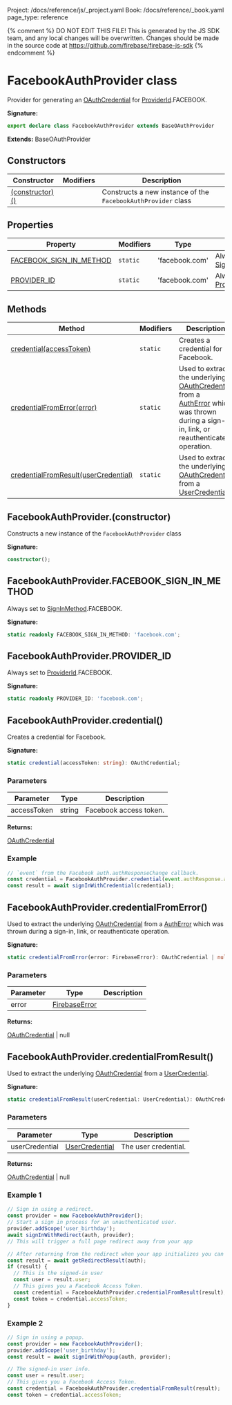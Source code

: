 Project: /docs/reference/js/_project.yaml
Book: /docs/reference/_book.yaml
page_type: reference

{% comment %}
DO NOT EDIT THIS FILE!
This is generated by the JS SDK team, and any local changes will be
overwritten. Changes should be made in the source code at
https://github.com/firebase/firebase-js-sdk
{% endcomment %}

# FacebookAuthProvider class
Provider for generating an [OAuthCredential](./auth.oauthcredential.md#oauthcredential_class) for [ProviderId](./auth.md#providerid)<!-- -->.FACEBOOK.

<b>Signature:</b>

```typescript
export declare class FacebookAuthProvider extends BaseOAuthProvider 
```
<b>Extends:</b> BaseOAuthProvider

## Constructors

|  Constructor | Modifiers | Description |
|  --- | --- | --- |
|  [(constructor)()](./auth.facebookauthprovider.md#facebookauthproviderconstructor) |  | Constructs a new instance of the <code>FacebookAuthProvider</code> class |

## Properties

|  Property | Modifiers | Type | Description |
|  --- | --- | --- | --- |
|  [FACEBOOK\_SIGN\_IN\_METHOD](./auth.facebookauthprovider.md#facebookauthproviderfacebook_sign_in_method) | <code>static</code> | 'facebook.com' | Always set to [SignInMethod](./auth.md#signinmethod)<!-- -->.FACEBOOK. |
|  [PROVIDER\_ID](./auth.facebookauthprovider.md#facebookauthproviderprovider_id) | <code>static</code> | 'facebook.com' | Always set to [ProviderId](./auth.md#providerid)<!-- -->.FACEBOOK. |

## Methods

|  Method | Modifiers | Description |
|  --- | --- | --- |
|  [credential(accessToken)](./auth.facebookauthprovider.md#facebookauthprovidercredential) | <code>static</code> | Creates a credential for Facebook. |
|  [credentialFromError(error)](./auth.facebookauthprovider.md#facebookauthprovidercredentialfromerror) | <code>static</code> | Used to extract the underlying [OAuthCredential](./auth.oauthcredential.md#oauthcredential_class) from a [AuthError](./auth.autherror.md#autherror_interface) which was thrown during a sign-in, link, or reauthenticate operation. |
|  [credentialFromResult(userCredential)](./auth.facebookauthprovider.md#facebookauthprovidercredentialfromresult) | <code>static</code> | Used to extract the underlying [OAuthCredential](./auth.oauthcredential.md#oauthcredential_class) from a [UserCredential](./auth.usercredential.md#usercredential_interface)<!-- -->. |

## FacebookAuthProvider.(constructor)

Constructs a new instance of the `FacebookAuthProvider` class

<b>Signature:</b>

```typescript
constructor();
```

## FacebookAuthProvider.FACEBOOK\_SIGN\_IN\_METHOD

Always set to [SignInMethod](./auth.md#signinmethod)<!-- -->.FACEBOOK.

<b>Signature:</b>

```typescript
static readonly FACEBOOK_SIGN_IN_METHOD: 'facebook.com';
```

## FacebookAuthProvider.PROVIDER\_ID

Always set to [ProviderId](./auth.md#providerid)<!-- -->.FACEBOOK.

<b>Signature:</b>

```typescript
static readonly PROVIDER_ID: 'facebook.com';
```

## FacebookAuthProvider.credential()

Creates a credential for Facebook.

<b>Signature:</b>

```typescript
static credential(accessToken: string): OAuthCredential;
```

### Parameters

|  Parameter | Type | Description |
|  --- | --- | --- |
|  accessToken | string | Facebook access token. |

<b>Returns:</b>

[OAuthCredential](./auth.oauthcredential.md#oauthcredential_class)

### Example


```javascript
// `event` from the Facebook auth.authResponseChange callback.
const credential = FacebookAuthProvider.credential(event.authResponse.accessToken);
const result = await signInWithCredential(credential);

```

## FacebookAuthProvider.credentialFromError()

Used to extract the underlying [OAuthCredential](./auth.oauthcredential.md#oauthcredential_class) from a [AuthError](./auth.autherror.md#autherror_interface) which was thrown during a sign-in, link, or reauthenticate operation.

<b>Signature:</b>

```typescript
static credentialFromError(error: FirebaseError): OAuthCredential | null;
```

### Parameters

|  Parameter | Type | Description |
|  --- | --- | --- |
|  error | [FirebaseError](./util.firebaseerror.md#firebaseerror_class) |  |

<b>Returns:</b>

[OAuthCredential](./auth.oauthcredential.md#oauthcredential_class) \| null

## FacebookAuthProvider.credentialFromResult()

Used to extract the underlying [OAuthCredential](./auth.oauthcredential.md#oauthcredential_class) from a [UserCredential](./auth.usercredential.md#usercredential_interface)<!-- -->.

<b>Signature:</b>

```typescript
static credentialFromResult(userCredential: UserCredential): OAuthCredential | null;
```

### Parameters

|  Parameter | Type | Description |
|  --- | --- | --- |
|  userCredential | [UserCredential](./auth.usercredential.md#usercredential_interface) | The user credential. |

<b>Returns:</b>

[OAuthCredential](./auth.oauthcredential.md#oauthcredential_class) \| null

### Example 1


```javascript
// Sign in using a redirect.
const provider = new FacebookAuthProvider();
// Start a sign in process for an unauthenticated user.
provider.addScope('user_birthday');
await signInWithRedirect(auth, provider);
// This will trigger a full page redirect away from your app

// After returning from the redirect when your app initializes you can obtain the result
const result = await getRedirectResult(auth);
if (result) {
  // This is the signed-in user
  const user = result.user;
  // This gives you a Facebook Access Token.
  const credential = FacebookAuthProvider.credentialFromResult(result);
  const token = credential.accessToken;
}

```

### Example 2


```javascript
// Sign in using a popup.
const provider = new FacebookAuthProvider();
provider.addScope('user_birthday');
const result = await signInWithPopup(auth, provider);

// The signed-in user info.
const user = result.user;
// This gives you a Facebook Access Token.
const credential = FacebookAuthProvider.credentialFromResult(result);
const token = credential.accessToken;

```

